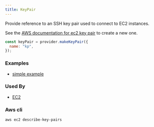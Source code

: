 ```yaml
---
title: KeyPair
---
```


Provide reference to an SSH key pair used to connect to EC2 instances.

See the [AWS documentation for ec2 key pair](https://docs.aws.amazon.com/AWSEC2/latest/UserGuide/ec2-key-pairs.html) to create a new one.

```js
const keyPair = provider.makeKeyPair({
  name: "kp",
});
```

### Examples

- [simple example](https://github.com/FredericHeem/grucloud/blob/master/examples/aws/iac.js#L10)

### Used By

- [EC2](./EC2)

### Aws cli

```bash
aws ec2 describe-key-pairs
```
